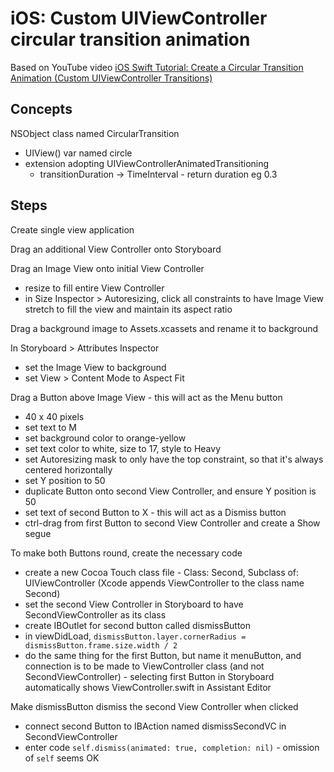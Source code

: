 # iOS: Custom UIViewController circular transition animation

Based on YouTube video [iOS Swift Tutorial: Create a Circular Transition Animation (Custom UIViewController Transitions)](https://youtu.be/B9sH_VxPPo4)

## Concepts

NSObject class named CircularTransition

- UIView() var named circle
- extension adopting UIViewControllerAnimatedTransitioning
  - transitionDuration -> TimeInterval - return duration eg 0.3

## Steps

Create single view application

Drag an additional View Controller onto Storyboard

Drag an Image View onto initial View Controller

- resize to fill entire View Controller
- in Size Inspector > Autoresizing, click all constraints to have Image View stretch to fill the view and maintain its aspect ratio

Drag a background image to Assets.xcassets and rename it to background

In Storyboard > Attributes Inspector

- set the Image View to background
- set View > Content Mode to Aspect Fit

Drag a Button above Image View - this will act as the Menu button

- 40 x 40 pixels
- set text to M
- set background color to orange-yellow
- set text color to white, size to 17, style to Heavy
- set Autoresizing mask to only have the top constraint, so that it's always centered horizontally
- set Y position to 50
- duplicate Button onto second View Controller, and ensure Y position is 50
- set text of second Button to X - this will act as a Dismiss button
- ctrl-drag from first Button to second View Controller and create a Show segue

To make both Buttons round, create the necessary code

- create a new Cocoa Touch class file - Class: Second, Subclass of: UIViewController (Xcode appends ViewController to the class name Second)
- set the second View Controller in Storyboard to have SecondViewController as its class
- create IBOutlet for second button called dismissButton
- in viewDidLoad, `dismissButton.layer.cornerRadius = dismissButton.frame.size.width / 2`
- do the same thing for the first Button, but name it menuButton, and connection is to be made to ViewController class (and not SecondViewController) - selecting first Button in Storyboard automatically shows ViewController.swift in Assistant Editor

Make dismissButton dismiss the second View Controller when clicked

- connect second Button to IBAction named dismissSecondVC in SecondViewController
- enter code `self.dismiss(animated: true, completion: nil)` - omission of `self` seems OK
